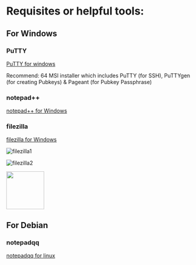 # Requisites or helpful tools:
## For Windows

### PuTTY

[PuTTY for windows](https://www.chiark.greenend.org.uk/~sgtatham/putty/latest.html)

Recommend: 64 MSI installer which includes PuTTY (for SSH), PuTTYgen (for creating Pubkeys) & Pageant (for Pubkey Passphrase)

### notepad++
[notepad++ for Windows](https://notepad-plus-plus.org/)

### filezilla
[filezilla for Windows](https://filezilla-project.org/)

![filezilla1](https://github.com/epicinsomniac/dock/assets/135930881/e773afb8-d298-4801-aa10-4ba8b9e8c87b)

![filezilla2](https://github.com/epicinsomniac/dock/assets/135930881/adcd345a-b633-46e3-b370-0ae5f3e0e8f1)

<img src="[https://your-image-url.type](https://github-production-user-asset-6210df.s3.amazonaws.com/135930881/252553528-e773afb8-d298-4801-aa10-4ba8b9e8c87b.png)" width="100" height="100">

## For Debian
### notepadqq
[notepadqq for linux](https://notepadqq.com/s/)
